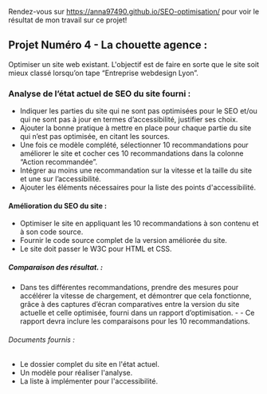 Rendez-vous sur https://anna97490.github.io/SEO-optimisation/ pour voir le résultat de mon travail sur ce projet!

## Projet Numéro 4 - La chouette agence :
Optimiser un site web existant.
L'objectif est de faire en sorte que le site soit mieux classé lorsqu’on tape “Entreprise webdesign Lyon”.

### Analyse de l’état actuel de SEO du site fourni :
- Indiquer les parties du site qui ne sont pas optimisées pour le SEO et/ou qui ne sont pas à jour en termes d’accessibilité, justifier ses choix.
- Ajouter la bonne pratique à mettre en place pour chaque partie du site qui n’est pas optimisée, en citant les sources.
- Une fois ce modèle complété, sélectionner 10 recommandations pour améliorer le site et cocher ces 10 recommandations dans la colonne “Action recommandée”.
- Intégrer au moins une recommandation sur la vitesse et la taille du site et une sur l’accessibilité. 
- Ajouter les éléments nécessaires pour la liste des points d'accessibilité.

#### Amélioration du SEO du site :
- Optimiser le site en appliquant les 10 recommandations à son contenu et à son code source. 
- Fournir le code source complet de la version améliorée du site. 
- Le site doit passer le W3C pour HTML et CSS.

##### Comparaison des résultat. :
- Dans tes différentes recommandations, prendre des mesures pour accélérer la vitesse de chargement, et démontrer que cela fonctionne, grâce à des captures d’écran comparatives entre la version du site actuelle et celle optimisée, fourni dans un rapport d’optimisation. - - Ce rapport devra inclure les comparaisons pour les 10 recommandations.

###### Documents fournis : 
- Le dossier complet du site en l'état actuel.
- Un modèle pour réaliser l'analyse.
- La liste à implémenter pour l'accessibilité.


